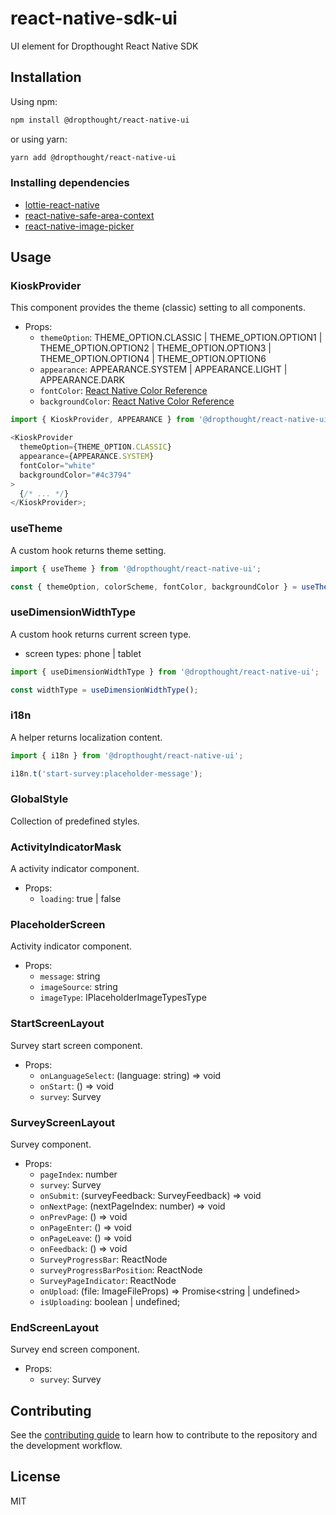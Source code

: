 # react-native-sdk-ui

UI element for Dropthought React Native SDK

## Installation

Using npm:

```sh
npm install @dropthought/react-native-ui
```

or using yarn:

```sh
yarn add @dropthought/react-native-ui
```

### Installing dependencies

- [lottie-react-native](https://github.com/lottie-react-native/lottie-react-native)
- [react-native-safe-area-context](https://github.com/th3rdwave/react-native-safe-area-context#getting-started)
- [react-native-image-picker](https://github.com/react-native-image-picker/react-native-image-picker)

## Usage

### KioskProvider

This component provides the theme (classic) setting to all components.

- Props:
  - `themeOption`: THEME_OPTION.CLASSIC | THEME_OPTION.OPTION1 | THEME_OPTION.OPTION2 | THEME_OPTION.OPTION3 | THEME_OPTION.OPTION4 | THEME_OPTION.OPTION6
  - `appearance`: APPEARANCE.SYSTEM | APPEARANCE.LIGHT | APPEARANCE.DARK
  - `fontColor`: [React Native Color Reference](https://reactnative.dev/docs/colors)
  - `backgroundColor`: [React Native Color Reference](https://reactnative.dev/docs/colors)

```js
import { KioskProvider, APPEARANCE } from '@dropthought/react-native-ui';

<KioskProvider
  themeOption={THEME_OPTION.CLASSIC}
  appearance={APPEARANCE.SYSTEM}
  fontColor="white"
  backgroundColor="#4c3794"
>
  {/* ... */}
</KioskProvider>;
```

### useTheme

A custom hook returns theme setting.

```js
import { useTheme } from '@dropthought/react-native-ui';

const { themeOption, colorScheme, fontColor, backgroundColor } = useTheme();
```

### useDimensionWidthType

A custom hook returns current screen type.

- screen types: phone | tablet

```js
import { useDimensionWidthType } from '@dropthought/react-native-ui';

const widthType = useDimensionWidthType();
```

### i18n

A helper returns localization content.

```js
import { i18n } from '@dropthought/react-native-ui';

i18n.t('start-survey:placeholder-message');
```

### GlobalStyle

Collection of predefined styles.

### ActivityIndicatorMask

A activity indicator component.

- Props:
  - `loading`: true | false

### PlaceholderScreen

Activity indicator component.

- Props:
  - `message`: string
  - `imageSource`: string
  - `imageType`: IPlaceholderImageTypesType

### StartScreenLayout

Survey start screen component.

- Props:
  - `onLanguageSelect`: (language: string) => void
  - `onStart`: () => void
  - `survey`: Survey

### SurveyScreenLayout

Survey component.

- Props:
  - `pageIndex`: number
  - `survey`: Survey
  - `onSubmit`: (surveyFeedback: SurveyFeedback) => void
  - `onNextPage`: (nextPageIndex: number) => void
  - `onPrevPage`: () => void
  - `onPageEnter`: () => void
  - `onPageLeave`: () => void
  - `onFeedback`: () => void
  - `SurveyProgressBar`: ReactNode
  - `surveyProgressBarPosition`: ReactNode
  - `SurveyPageIndicator`: ReactNode
  - `onUpload`: (file: ImageFileProps) => Promise<string | undefined>
  - `isUploading`: boolean | undefined;

### EndScreenLayout

Survey end screen component.

- Props:
  - `survey`: Survey

## Contributing

See the [contributing guide](CONTRIBUTING.md) to learn how to contribute to the repository and the development workflow.

## License

MIT

